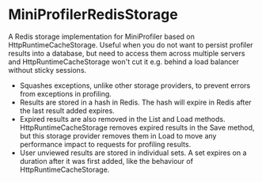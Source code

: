 # MiniProfilerRedisStorage
A Redis storage implementation for MiniProfiler based on HttpRuntimeCacheStorage. Useful when you do not want to persist profiler results into a database, but need to access them across multiple servers and HttpRuntimeCacheStorage won't cut it e.g. behind a load balancer without sticky sessions.

- Squashes exceptions, unlike other storage providers, to prevent errors from exceptions in profiling.
- Results are stored in a hash in Redis. The hash will expire in Redis after the last result added expires.
- Expired results are also removed in the List and Load methods. HttpRuntimeCacheStorage removes expired results in the Save method, but this storage provider removes them in Load to move any performance impact to requests for profiling results.
- User unviewed results are stored in individual sets. A set expires on a duration after it was first added, like the behaviour of  HttpRuntimeCacheStorage.
